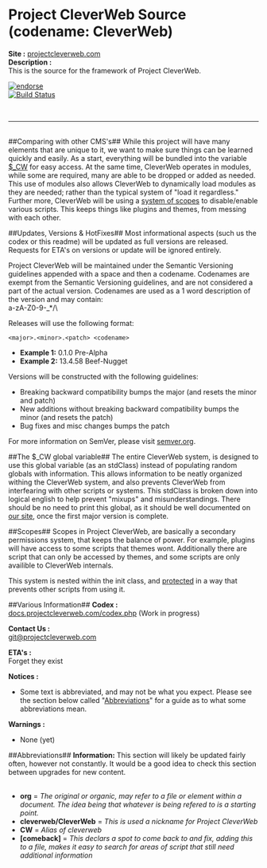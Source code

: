 # Project CleverWeb Source (codename: CleverWeb) #

**Site :** [projectcleverweb.com](http://projectcleverweb.com)  
**Description :**  
This is the source for the framework of Project CleverWeb.

[![endorse](https://api.coderwall.com/projectcleverweb/endorsecount.png)](https://coderwall.com/projectcleverweb)  
[![Build Status](https://travis-ci.org/Project-CleverWeb/Source.png?branch=Master)](https://travis-ci.org/Project-CleverWeb/Source)

&nbsp;    

----------

&nbsp;    
##Comparing with other CMS's##
While this project will have many elements that are unique to it, we want to make sure things can be learned quickly and easily. As a start, everything will be bundled into the variable [$_CW](#the-_cw-global-variable) for easy access. At the same time, CleverWeb operates in modules, while some are required, many are able to be dropped or added as needed. This use of modules also allows CleverWeb to dynamically load modules as they are needed; rather than the typical system of "load it regardless." Further more, CleverWeb will be using a [system of scopes](#scopes) to disable/enable various scripts. This keeps things like plugins and themes, from messing with each other.
  



##Updates, Versions & HotFixes##
Most informational aspects (such us the codex or this readme) will be updated as full versions are released. Requests for ETA's on versions or update will be ignored entirely.  
  
Project CleverWeb will be maintained under the Semantic Versioning guidelines appended with a space and then a codename. Codenames are exempt from the Semantic Versioning guidelines, and are not considered a part of the actual version. Codenames are used as a 1 word description of the version and may contain:  
a-zA-Z0-9-_*/\  
  
Releases will use the following format:  
  
`<major>.<minor>.<patch> <codename>`  
  
* **Example 1:** 0.1.0 Pre-Alpha  
* **Example 2:** 13.4.58 Beef-Nugget  
  
Versions will be constructed with the following guidelines:  
  
* Breaking backward compatibility bumps the major (and resets the minor and patch)  
* New additions without breaking backward compatibility bumps the minor (and resets the patch)  
* Bug fixes and misc changes bumps the patch  
  
For more information on SemVer, please visit [semver.org](http://semver.org/).  
  
##The $_CW global variable##
The entire CleverWeb system, is designed to use this global variable (as an stdClass) instead of populating random globals with information. This allows information to be neatly organized withing the CleverWeb system, and also prevents CleverWeb from interfearing with other scripts or systems. This stdClass is broken down into logical english to help prevent "mixups" and misunderstandings. There should be no need to print this global, as it should be well documented on [our site](http://projectcleverweb.com), once the first major version is complete.  
  
##Scopes##
Scopes in Project CleverWeb, are basically a secondary permissions system, that keeps the balance of power. For example, plugins will have access to some scripts that themes wont. Additionally there are script that can only be accessed by themes, and some scripts are only availible to CleverWeb internals.
  
This system is nested within the init class, and [protected]() in a way that prevents other scripts from using it.
  
##Various Information##
**Codex :**  
[docs.projectcleverweb.com/codex.php](http://docs.projectcleverweb.com/codex.php) (Work in progress)

**Contact Us :**  
git@projectcleverweb.com

**ETA's :**  
Forget they exist

**Notices :**  
- Some text is abbreviated, and may not be what you expect. Please see the section below called "[Abbreviations](#abbreviations)" for a guide as to what some abbreviations mean.  

**Warnings :**  
- None (yet)

##Abbreviations##
**Information:** This section will likely be updated fairly often, however not constantly. It would be a good idea to check this section between upgrades for new content.
&nbsp;  
&nbsp;  
- **org** = *The original or organic, may refer to a file or element within a document. The idea being that whatever is being refered to is a starting point.*
- **cleverweb/CleverWeb** = *This is used a nickname for Project CleverWeb*  
- **CW** = *Alias of cleverweb*  
- **[comeback]** = *This declars a spot to come back to and fix, adding this to a file, makes it easy to search for areas of script that still need additional information*